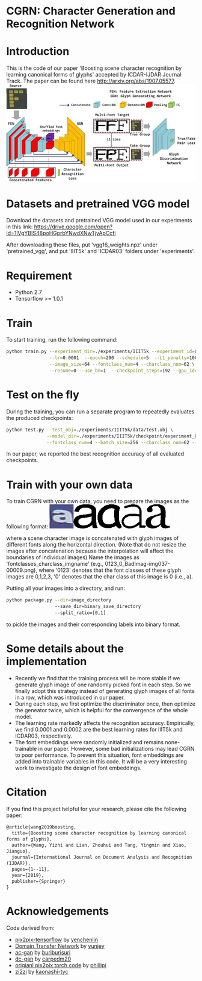 # CGRN: Character Generation and Recognition Network

# Introduction

This is the code of our paper 'Boosting scene character recognition by learning canonical forms of glyphs' accepted by ICDAR-IJDAR Journal Track. The paper can be found here http://arxiv.org/abs/1907.05577.
![network arch](network_arch.jpg)

# Datasets and pretrained VGG model

Download the datasets and pretrained VGG model used in our experiments in this link: https://drive.google.com/open?id=1lVgYBIS48poHGprbYNwdXNwTjyApCcfi

After downloading these files, put 'vgg16_weights.npz' under 'pretrained_vgg', and put 'IIIT5k' and 'ICDAR03' folders under 'experiments'.

# Requirement
- Python 2.7
- Tensorflow >= 1.0.1

# Train
To start training, run the following command:
```sh
python train.py --experiment_dir=./experiments/IIIT5k --experiment_id=0  --batch_size=128   \
                --lr=0.0001  --epoch=200 --schedule=5  --L1_penalty=100 --Lcont_penalty=100 \
                --image_size=64 --fontclass_num=4 --charclass_num=62 \
                --resume=0 --use_bn=1  --checkpoint_steps=192 --gpu_id=0
```

# Test on the fly
During the training, you can run a separate program to repeatedly evaluates the produced checkpoints:
```sh
python test.py --test_obj=./experiments/IIIT5k/data/test.obj \
               --model_dir=./experiments/IIIT5k/checkpoint/experiment_0_batch_128  \
               --fontclass_num=4 --batch_size=256 --charclass_num=62 --use_bn=1 --gpu_id=9
```
In our paper, we reported the best recognition accuracy of all evaluated checkpoints.

# Train with your own data
To train CGRN with your own data, you need to prepare the images as the following format:
![image sample](training_sample.png)

where a scene character image is concatenated with glyph images of different fonts along the horizontal direction.
(Note that do not resize the images after concatenation because the interpolation will affect the boundaries of individual images)
Name the images as 'fontclasses_charclass_imgname' (e.g., 0123_0_BadImag-img037-00009.png), where '0123' denotes that the font classes of these glyph images are 0,1,2,3, '0' denotes that the char class of this image is 0 (i.e., a).

Putting all your images into a directory, and run:
```sh
python package.py --dir=image_directory
                  --save_dir=binary_save_directory
                  --split_ratio=[0,1]
```
to pickle the images and their corresponding labels into binary format.

# Some details about the implementation
- Recently we find that the training process will be more stable if we generate glyph image of one randomly picked font in each step.
So we finally adopt this strategy instead of generating glyph images of all fonts in a row, which was introduced in our paper.
- During each step, we first optimize the discriminator once, then optimize the geneator twice, which is helpful for the convergence of the whole model.
- The learning rate markedly affects the recognition accuracy. Empirically, we find 0.0001 and 0.0002 are the best learning rates for IIIT5k and ICDAR03, respectively.
- The font embeddings were randomly initialized and remains none-trainable in our paper. However, some bad initializations may lead CGRN to poor performance. To prevent this situation, font embeddings are added into trainable variables in this code. It will be a very interesting work to investigate the design of font embeddings.

# Citation

If you find this project helpful for your research, please cite the following paper:
```
@article{wang2019boosting,
  title={Boosting scene character recognition by learning canonical forms of glyphs},
  author={Wang, Yizhi and Lian, Zhouhui and Tang, Yingmin and Xiao, Jianguo},
  journal={International Journal on Document Analysis and Recognition (IJDAR)},
  pages={1--11},
  year={2019},
  publisher={Springer}
}
```
# Acknowledgements
Code derived from:

* [pix2pix-tensorflow](https://github.com/yenchenlin/pix2pix-tensorflow) by [yenchenlin](https://github.com/yenchenlin)
* [Domain Transfer Network](https://github.com/yunjey/domain-transfer-network) by [yunjey](https://github.com/yunjey)
* [ac-gan](https://github.com/buriburisuri/ac-gan) by [buriburisuri](https://github.com/buriburisuri)
* [dc-gan](https://github.com/carpedm20/DCGAN-tensorflow) by [carpedm20](https://github.com/carpedm20)
* [origianl pix2pix torch code](https://github.com/phillipi/pix2pix) by [phillipi](https://github.com/phillipi)
* [zi2zi](https://github.com/kaonashi-tyc/zi2zi/) by [kaonashi-tyc](https://github.com/kaonashi-tyc)